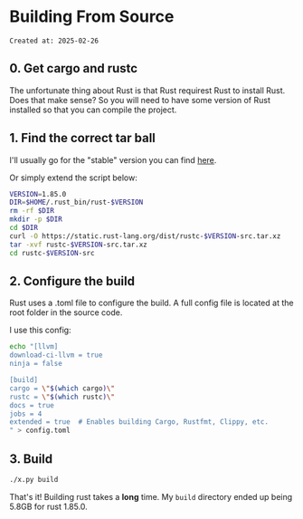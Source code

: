 # Building From Source

```
Created at: 2025-02-26
```

## 0. Get cargo and rustc

The unfortunate thing about Rust is that Rust requirest Rust to install Rust.
Does that make sense? So you will need to have some version of Rust installed
so that you can compile the project.

## 1. Find the correct tar ball

I'll usually go for the "stable" version you can find
[here](https://forge.rust-lang.org/infra/other-installation-methods.html).

Or simply extend the script below:

```sh
VERSION=1.85.0
DIR=$HOME/.rust_bin/rust-$VERSION
rm -rf $DIR
mkdir -p $DIR
cd $DIR
curl -O https://static.rust-lang.org/dist/rustc-$VERSION-src.tar.xz
tar -xvf rustc-$VERSION-src.tar.xz
cd rustc-$VERSION-src
```

## 2. Configure the build

Rust uses a .toml file to configure the build. A full config file is located at
the root folder in the source code.

I use this config:

```sh
echo "[llvm]
download-ci-llvm = true
ninja = false

[build]
cargo = \"$(which cargo)\"
rustc = \"$(which rustc)\"
docs = true
jobs = 4
extended = true  # Enables building Cargo, Rustfmt, Clippy, etc.
" > config.toml
```

## 3. Build

```sh
./x.py build
```

That's it! Building rust takes a **long** time. My `build` directory ended
up being 5.8GB for rust 1.85.0.
